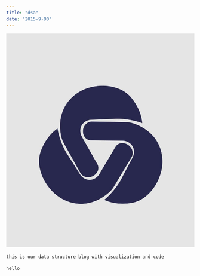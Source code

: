 ```yaml
---
title: "dsa"
date: "2015-9-90"
---
```


![swing](./swing.jpeg)

```
this is our data structure blog with visualization and code

```

`hello`